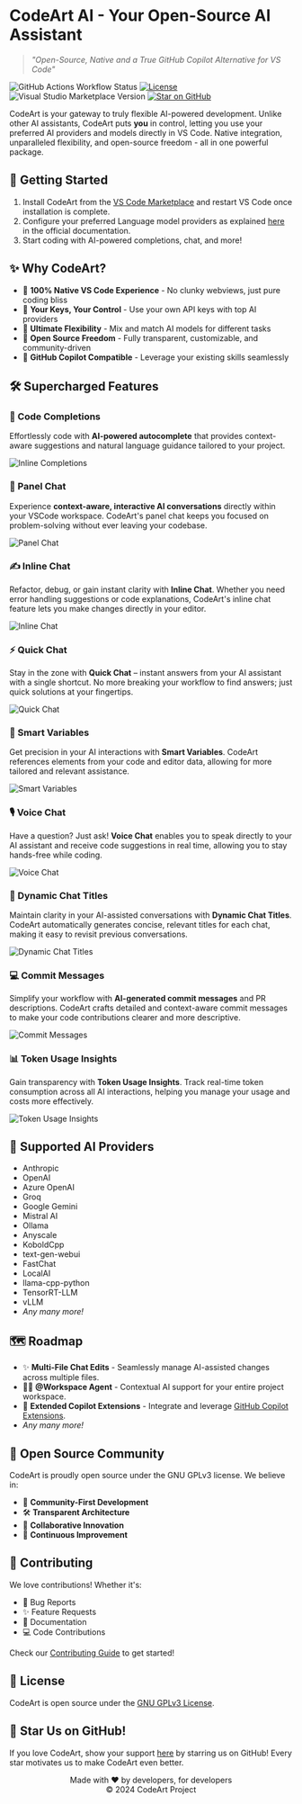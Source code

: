 # CodeArt AI - Your Open-Source AI Assistant

> _"Open-Source, Native and a True GitHub Copilot Alternative for VS Code"_

![GitHub Actions Workflow Status](https://img.shields.io/github/actions/workflow/status/pywind/codeart-extension/build.yml)
[![License](https://img.shields.io/badge/license-GNU%20GPLv3-blue.svg)](LICENSE)
![Visual Studio Marketplace Version](https://img.shields.io/visual-studio-marketplace/v/pywind.codeart-vscode-extension)
[![Star on GitHub](https://img.shields.io/github/stars/pywind/codeart-extension?style=social)](https://github.com/pywind/codeart-extension)

CodeArt is your gateway to truly flexible AI-powered development. Unlike other AI assistants, CodeArt puts **you** in control, letting you use your preferred AI providers and models directly in VS Code. Native integration, unparalleled flexibility, and open-source freedom - all in one powerful package.

## 🚀 Getting Started

1. Install CodeArt from the [VS Code Marketplace](https://marketplace.visualstudio.com/items?itemName=pywind.codeart-vscode-extension) and restart VS Code once installation is complete.
2. Configure your preferred Language model providers as explained [here](https://docs.codeart.dev/configuration.html) in the official documentation.
3. Start coding with AI-powered completions, chat, and more!

## ✨ Why CodeArt?

- 🎯 **100% Native VS Code Experience** - No clunky webviews, just pure coding bliss
- 🔑 **Your Keys, Your Control** - Use your own API keys with top AI providers
- 🎨 **Ultimate Flexibility** - Mix and match AI models for different tasks
- 🌟 **Open Source Freedom** - Fully transparent, customizable, and community-driven
- 💎 **GitHub Copilot Compatible** - Leverage your existing skills seamlessly

## 🛠️ Supercharged Features

### 🤖 Code Completions

Effortlessly code with **AI-powered autocomplete** that provides context-aware suggestions and natural language guidance tailored to your project.

![Inline Completions](./assets/readme/inline-completion-dark.gif)

### 💬 Panel Chat

Experience **context-aware, interactive AI conversations** directly within your VSCode workspace. CodeArt's panel chat keeps you focused on problem-solving without ever leaving your codebase.

![Panel Chat](./assets/readme/panel-chat-dark.gif)

### ✍️ Inline Chat

Refactor, debug, or gain instant clarity with **Inline Chat**. Whether you need error handling suggestions or code explanations, CodeArt's inline chat feature lets you make changes directly in your editor.

![Inline Chat](./assets/readme/inline-chat-dark.gif)

### ⚡ Quick Chat

Stay in the zone with **Quick Chat** – instant answers from your AI assistant with a single shortcut. No more breaking your workflow to find answers; just quick solutions at your fingertips.

![Quick Chat](./assets/readme/quick-chat-dark.gif)

### 🎯 Smart Variables

Get precision in your AI interactions with **Smart Variables**. CodeArt references elements from your code and editor data, allowing for more tailored and relevant assistance.

![Smart Variables](./assets/readme/panel-chat-dark.gif)

### 🎙️ Voice Chat

Have a question? Just ask! **Voice Chat** enables you to speak directly to your AI assistant and receive code suggestions in real time, allowing you to stay hands-free while coding.

![Voice Chat](./assets/readme/voice-chat-dark.gif)

### 📄 Dynamic Chat Titles

Maintain clarity in your AI-assisted conversations with **Dynamic Chat Titles**. CodeArt automatically generates concise, relevant titles for each chat, making it easy to revisit previous conversations.

![Dynamic Chat Titles](./assets/readme/chat-title-dark.gif)

### 💻 Commit Messages

Simplify your workflow with **AI-generated commit messages** and PR descriptions. CodeArt crafts detailed and context-aware commit messages to make your code contributions clearer and more descriptive.

![Commit Messages](./assets/readme/commit-message-dark.gif)

### 📊 Token Usage Insights

Gain transparency with **Token Usage Insights**. Track real-time token consumption across all AI interactions, helping you manage your usage and costs more effectively.

![Token Usage Insights](./assets/readme/token-usage-dark.gif)

## 🎯 Supported AI Providers

- Anthropic
- OpenAI
- Azure OpenAI
- Groq
- Google Gemini
- Mistral AI
- Ollama
- Anyscale
- KoboldCpp
- text-gen-webui
- FastChat
- LocalAI
- llama-cpp-python
- TensorRT-LLM
- vLLM
- _Any many more!_

## 🗺️ Roadmap

- ✨ **Multi-File Chat Edits** - Seamlessly manage AI-assisted changes across multiple files.
- 🧑‍💻 **@Workspace Agent** - Contextual AI support for your entire project workspace.
- 🔌 **Extended Copilot Extensions** - Integrate and leverage [GitHub Copilot Extensions](https://github.com/marketplace?type=apps&copilot_app=true).
- _Any many more!_

## 🤝 Open Source Community

CodeArt is proudly open source under the GNU GPLv3 license. We believe in:

- 🌟 **Community-First Development**
- 🛠️ **Transparent Architecture**
- 🤝 **Collaborative Innovation**
- 🚀 **Continuous Improvement**

## 🤝 Contributing

We love contributions! Whether it's:

- 🐛 Bug Reports
- ✨ Feature Requests
- 📝 Documentation
- 💻 Code Contributions

Check our [Contributing Guide](CONTRIBUTING.md) to get started!

## 📜 License

CodeArt is open source under the [GNU GPLv3 License](LICENSE).

## 🌟 Star Us on GitHub!

If you love CodeArt, show your support [here](https://github.com/pywind/codeart-extension) by starring us on GitHub! Every star motivates us to make CodeArt even better.

<p align="center">
Made with ❤️ by developers, for developers
<br>
© 2024 CodeArt Project
</p>
